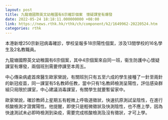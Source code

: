 ```yaml
---
layout: post
title: 九龍塘國際英文幼稚園有6宗確診個案　懷疑課室有爆發
date: 2022-05-24 18:18:11.000000000 +08:00
link: https://news.rthk.hk/rthk/ch/component/k2/1649962-20220524.htm
categories: rthk
---
```


本港新增250宗新冠病毒確診，學校呈報多18宗陽性個案，涉及13間學校的16名學生及2名教職員。

九龍塘國際英文幼稚園有6宗個案，其中4宗個案來自同一班，衞生防護中心懷疑課室有爆發，兩個班別需要停課至本周五。

中心傳染病處首席醫生歐家榮說，有關班別只有五至六成的學生接種了一針至兩針的新冠疫苗，同一課室有5名教師任教，當中只有1名教師檢測呈陽性，評估感染群組只局限於課室，中心建議消毒課室，有關學生就要暫留家中。

歐家榮說，確診教師上星期五有輕微上呼吸道徵狀，快速抗原測試呈陰性，在進行核酸檢測才證實陽性。他提醒，即使只是輕微徵狀及快測陰性，也不應上學，因為快速測試未必即時檢測到染疫，需要完成核酸檢測及沒有徵狀，才可上學。
